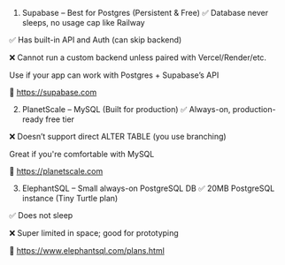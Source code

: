 1. Supabase – Best for Postgres (Persistent & Free)
✅ Database never sleeps, no usage cap like Railway

✅ Has built-in API and Auth (can skip backend)

❌ Cannot run a custom backend unless paired with Vercel/Render/etc.

Use if your app can work with Postgres + Supabase’s API

🔗 https://supabase.com

2. PlanetScale – MySQL (Built for production)
✅ Always-on, production-ready free tier

❌ Doesn’t support direct ALTER TABLE (you use branching)

Great if you're comfortable with MySQL

🔗 https://planetscale.com

3. ElephantSQL – Small always-on PostgreSQL DB
✅ 20MB PostgreSQL instance (Tiny Turtle plan)

✅ Does not sleep

❌ Super limited in space; good for prototyping

🔗 https://www.elephantsql.com/plans.html
